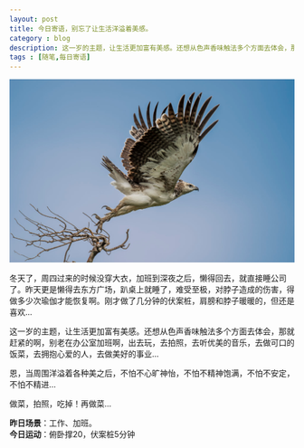 ```yaml
---
layout: post
title: 今日寄语，别忘了让生活洋溢着美感。
category : blog
description: 这一岁的主题，让生活更加富有美感。还想从色声香味触法多个方面去体会，那就赶紧的啊，别老在办公室加班啊，出去玩，去拍照，去听优美的音乐，去做可口的饭菜，去拥抱心爱的人，去做美好的事业...   
tags : [随笔,每日寄语]
---
```


![](/assets/images/post/20141108.jpg)

冬天了，周四过来的时候没穿大衣，加班到深夜之后，懒得回去，就直接睡公司了。昨天更是懒得去东方广场，趴桌上就睡了，难受至极，对脖子造成的伤害，得做多少次瑜伽才能恢复啊。刚才做了几分钟的伏案桩，肩膀和脖子暖暖的，但还是喜欢...  

这一岁的主题，让生活更加富有美感。还想从色声香味触法多个方面去体会，那就赶紧的啊，别老在办公室加班啊，出去玩，去拍照，去听优美的音乐，去做可口的饭菜，去拥抱心爱的人，去做美好的事业...  

恩，当周围洋溢着各种美之后，不怕不心旷神怡，不怕不精神饱满，不怕不安定，不怕不精进...  

做菜，拍照，吃掉！再做菜...  

**昨日场景**：工作、加班。  
**今日运动**：俯卧撑20，伏案桩5分钟

